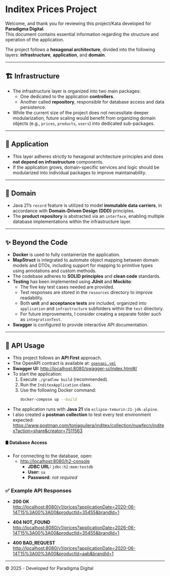 # Inditex Prices Project

Welcome, and thank you for reviewing this project/Kata developed for **Paradigma Digital**.  
This document contains essential information regarding the structure and operation of the application.

The project follows a **hexagonal architecture**, divided into the following layers: **infrastructure**,
**application**, and **domain**.

---

## 🏗️ Infrastructure

- The infrastructure layer is organized into two main packages:
    - One dedicated to the application **controllers**.
    - Another called **repository**, responsible for database access and data persistence.
- While the current size of the project does not necessitate deeper modularization, future scaling would benefit from
  organizing domain objects (e.g., `prices`, `products`, `users`) into dedicated sub-packages.

---

## 🚆 Application

- This layer adheres strictly to hexagonal architecture principles and does **not depend on infrastructure** components.
- If the application grows, domain-specific services and logic should be modularized into individual packages to improve
  maintainability.

---

## 🧬 Domain

- Java 21’s `record` feature is utilized to model **immutable data carriers**, in accordance with **Domain-Driven
  Design (DDD)** principles.
- The **product repository** is abstracted via an `interface`, enabling multiple database implementations within the
  infrastructure layer.

---

## ✨ Beyond the Code

- **Docker** is used to fully containerize the application.
- **MapStruct** is integrated to automate object mapping between domain models and DTOs, including support for mapping
  to primitive types using annotations and custom methods.
- The codebase adheres to **SOLID principles** and **clean code** standards.
- **Testing** has been implemented using **JUnit** and **Mockito**:
    - The five key test cases needed are provided.
    - Test responses are stored in the `resources` directory to improve readability.
    - Both **unit** and **acceptance tests** are included, organized into `application` and `infrastructure` subfolders
      within the `test` directory.
    - For future improvements, I consider creating a separate folder such as `integrationTest`.
- **Swagger** is configured to provide interactive API documentation.

---

## 🚀 API Usage

- This project follows an **API First** approach.  
- The OpenAPI contract is available at: [`openapi.yml`](src/main/resources/openapi.yml)
- **Swagger UI:** [http://localhost:8080/swagger-ui/index.html#/](http://localhost:8080/swagger-ui/index.html#/)
- To start the application:
    1. Execute `./gradlew build` (recommended).
    2. Run the `InditexApplication` class.
    3. Use the following Docker command:
       ```bash
       docker-compose up --build
       ```
- The application runs with **Java 21** via `eclipse-temurin:21-jdk-alpine`.
- I also created a **postman collection** to test every test environment
  expected: https://www.postman.com/toniaguilera/inditex/collection/nuwfecn/inditex?action=share&creator=7511563

#### 🛢️ Database Access

- For connecting to the database, open:
    - [http://localhost:8080/h2-console](http://localhost:8080/h2-console)
        - **JDBC URL:** `jdbc:h2:mem:testdb`
        - **User:** `sa`
        - **Password:** _not required_

### ✅ Example API Responses

- **200 OK**  
  [http://localhost:8080/v1/prices?applicationDate=2020-06-14T15%3A00%3A00&productId=35455&brandId=1](http://localhost:8080/v1/prices?applicationDate=2020-06-14T15%3A00%3A00&productId=35455&brandId=1)

- **404 NOT_FOUND**  
  [http://localhost:8080/v1/prices?applicationDate=2026-06-14T15%3A00%3A00&productId=35455&brandId=1](http://localhost:8080/v1/prices?applicationDate=2026-06-14T15%3A00%3A00&productId=35455&brandId=1)

- **400 BAD_REQUEST**  
  [http://localhost:8080/v1/prices?applicationDate=2020-06-14T15%3A00%3A00&productId=aab&brandId=1](http://localhost:8080/v1/prices?applicationDate=2020-06-14T15%3A00%3A00&productId=aab&brandId=1)

---

© 2025 - Developed for Paradigma Digital

